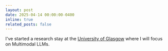 ```yaml
---
layout: post
date: 2025-04-14 00:00:00-0400
inline: true
related_posts: false
---
```




 I've started a research stay at the [University of Glasgow](https://www.gla.ac.uk) where I will focus on Multimodal LLMs.

